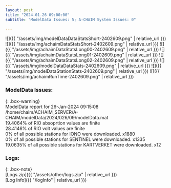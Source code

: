 ```yaml
---
layout: post
title: "2024-01-26 09:00:00"
subtitle: "ModelData Issues: 5; A-CHAIM System Issues: 0"

---
```


![]({{ "/assets/img/modelDataDataStatsShort-2402609.png" | relative_url }})
![]({{ "/assets/img/achaimDataStatsShort-2402609.png" | relative_url }})
![]({{ "/assets/img/achaimDataStatsLong00-2402609.png" | relative_url }})
![]({{ "/assets/img/achaimDataStatsLong01-2402609.png" | relative_url }})
![]({{ "/assets/img/achaimDataStatsLong02-2402609.png" | relative_url }})
![]({{ "/assets/img/modelDataDataStats-2402609.png" | relative_url }})
![]({{ "/assets/img/modelDataStationStats-2402609.png" | relative_url }})
![]({{ "/assets/img/achaimRunTime-2402609.png" | relative_url }})


### ModelData Issues:  
  
{: .box-warning}  
 ModelData report for 26-Jan-2024 09:15:08   
 /home/chaim/ACHAIM_SERVER/A-CHAIM/modelData/2024/026/09/modelData.mat   
 19.4064% of RIO absoprtion values are finite   
 28.4146% of RIO volt values are finite   
 0% of all possible stations for IONO were downloaded. x1880   
 0% of all possible stations for SENTINEL were downloaded. x1335   
 19.0635% of all possible stations for KARTVERKET were downloaded. x12   
  


### Logs:  
  
{: .box-note}  
[Logs.zip]({{ "/assets/other/logs.zip" | relative_url }})  
[Log Info]({{ "/logInfo" | relative_url }})  
